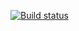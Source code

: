 [![Build status](https://ci.appveyor.com/api/projects/status/4ot241my3gjljbsl?svg=true)](https://ci.appveyor.com/project/InnaSmir/2-3-testmodeibank)
